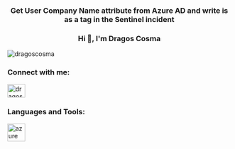 
<h3 align="center">Get User Company Name attribute from Azure AD and write is as a tag in the Sentinel incident</h3>
<h3 align="center">Hi 👋, I'm Dragos Cosma</h3>
<p align="left"> <img src="https://komarev.com/ghpvc/?username=dragoscosma&label=Profile%20views&color=0e75b6&style=flat" alt="dragoscosma" /> </p>

<h3 align="left">Connect with me:</h3>
<p align="left">
<a href="https://linkedin.com/in/dragosco" target="blank"><img align="center" src="https://raw.githubusercontent.com/rahuldkjain/github-profile-readme-generator/master/src/images/icons/Social/linked-in-alt.svg" alt="dragosco" height="30" width="40" /></a>
</p>

<h3 align="left">Languages and Tools:</h3>
<p align="left"> <a href="https://azure.microsoft.com/en-in/" target="_blank" rel="noreferrer"> <img src="https://www.vectorlogo.zone/logos/microsoft_azure/microsoft_azure-icon.svg" alt="azure" width="40" height="40"/> </a> </p>
